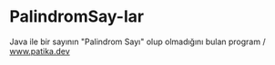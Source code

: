 # PalindromSay-lar
Java ile bir sayının "Palindrom Sayı" olup olmadığını bulan program / www.patika.dev
